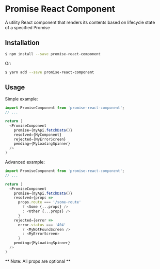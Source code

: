# Promise React Component

A utility React component that renders its contents based on lifecycle state of a specified Promise

## Installation

```bash
$ npm install --save promise-react-component
```

Or:

```bash
$ yarn add --save promise-react-component
```

## Usage

Simple example:

```javascript
import PromiseComponent from 'promise-react-component';
// ...

return (
  <PromiseComponent
    promise={myApi.fetchData()}
    resolved={MyComponent}
    rejected={MyErrorScreen}
    pending={MyLoadingSpinner}
  />
)
```

Advanced example:

```javascript
import PromiseComponent from 'promise-react-component';
// ...

return (
  <PromiseComponent
    promise={myApi.fetchData()}
    resolved={props =>
      props.route === '/some-route'
        ? <Some {...props} />
        : <Other {...props} />
      }
    rejected={error =>
      error.status === '404'
        ? <MyNotFoundScreen />
        : <MyErrorScreen>
      }
    pending={MyLoadingSpinner}
  />
)
```

** Note: All props are optional **
